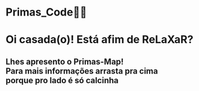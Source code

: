 # Primas_Code💎💎

<h1> Oi casada(o)! Está afim de ReLaXaR?<br></h1>

<h2>Lhes apresento o Primas-Map! <br>
Para mais informações arrasta pra cima <br>
porque pro lado é só calcinha</h2>
